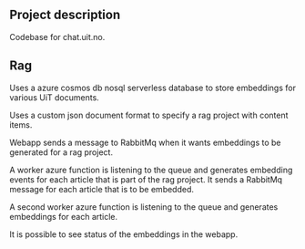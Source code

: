## Project description

Codebase for chat.uit.no.

## Rag

Uses a azure cosmos db nosql serverless database to store embeddings for various UiT
documents.

Uses a custom json document format to specify a rag project with content items.

Webapp sends a message to RabbitMq when it wants embeddings to be generated for a 
rag project.

A worker azure function is listening to the queue and generates embedding events for
each article that is part of the rag project. It sends a RabbitMq message for each article
that is to be embedded.

A second worker azure function is listening to the queue and generates embeddings for
each article. 

It is possible to see status of the embeddings in the webapp.